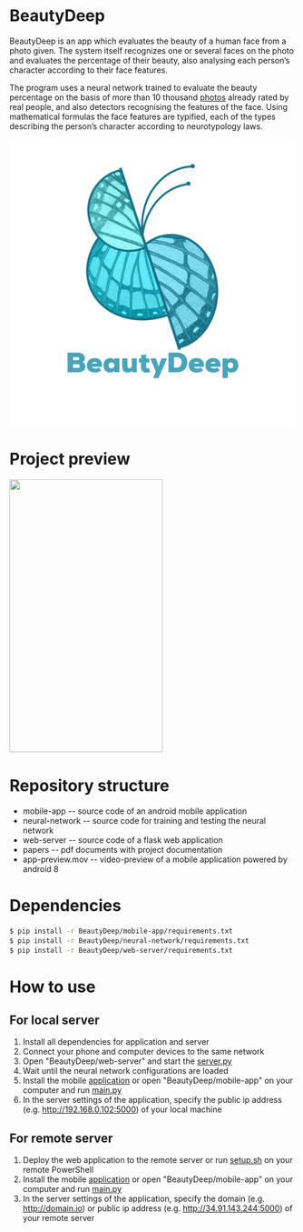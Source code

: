 # BeautyDeep

BeautyDeep is an app which evaluates the beauty of a human face from a photo given. The system itself recognizes one or several faces on the photo and evaluates the percentage of their beauty, also analysing each person’s character according to their face features. 

The program uses a neural network trained to evaluate the beauty percentage on the basis of more than 10 thousand [photos](https://github.com/HCIILAB/SCUT-FBP5500-Database-Release) already rated by real people, and also detectors recognising the features of the face. Using mathematical formulas the face features are typified, each of the types describing the person’s character according to neurotypology laws.

![](https://github.com/Defaultin/BeautyDeep/blob/master/mobile-app/images/logo-bg.png "BeautyDeep")

# Project preview

<img src="https://github.com/Defaultin/BeautyDeep/blob/master/papers/app-preview.gif" width="270" height="480" />

# Repository structure

* mobile-app -- source code of an android mobile application
* neural-network -- source code for training and testing the neural network
* web-server -- source code of a flask web application
* papers -- pdf documents with project documentation
* app-preview.mov -- video-preview of a mobile application powered by android 8

# Dependencies

```bash
$ pip install -r BeautyDeep/mobile-app/requirements.txt
$ pip install -r BeautyDeep/neural-network/requirements.txt
$ pip install -r BeautyDeep/web-server/requirements.txt
```

# How to use

## For local server

1. Install all dependencies for application and server
2. Connect your phone and computer devices to the same network
3. Open "BeautyDeep/web-server" and start the [server.py](https://github.com/Defaultin/BeautyDeep/blob/master/web-server/server.py)
4. Wait until the neural network configurations are loaded
5. Install the mobile [application](https://drive.google.com/uc?export=download&id=1FpxAb0mg5gEAKXC7Pxw6q5OkXrXsylHQ) or open "BeautyDeep/mobile-app" on your computer and run [main.py](https://github.com/Defaultin/BeautyDeep/blob/master/mobile-app/main.py)
6. In the server settings of the application, specify the public ip address (e.g. http://192.168.0.102:5000) of your local machine

## For remote server

1. Deploy the web application to the remote server or run [setup.sh](https://github.com/Defaultin/BeautyDeep/blob/master/web-server/setup.sh) on your remote PowerShell
2. Install the mobile [application](https://drive.google.com/uc?export=download&id=1FpxAb0mg5gEAKXC7Pxw6q5OkXrXsylHQ) or open "BeautyDeep/mobile-app" on your computer and run [main.py](https://github.com/Defaultin/BeautyDeep/blob/master/mobile-app/main.py)
3. In the server settings of the application, specify the domain (e.g. http://domain.io) or public ip address (e.g. http://34.91.143.244:5000) of your remote server

